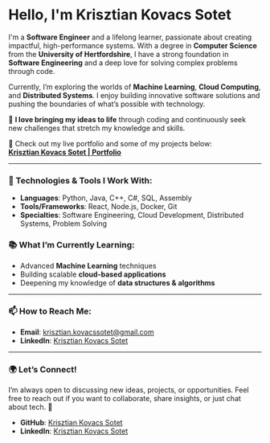 # Hello, I'm Krisztian Kovacs Sotet

I'm a **Software Engineer** and a lifelong learner, passionate about creating impactful, high-performance systems. With a degree in **Computer Science** from the **University of Hertfordshire**, I have a strong foundation in **Software Engineering** and a deep love for solving complex problems through code.

Currently, I’m exploring the worlds of **Machine Learning**, **Cloud Computing**, and **Distributed Systems**. I enjoy building innovative software solutions and pushing the boundaries of what’s possible with technology.

🎨 **I love bringing my ideas to life** through coding and continuously seek new challenges that stretch my knowledge and skills.

🔗 Check out my live portfolio and some of my projects below:  
[**Krisztian Kovacs Sotet | Portfolio**](https://DSmithin.github.io/my-portfolio/)

---

### 🚀 Technologies & Tools I Work With:
- **Languages**: Python, Java, C++, C#, SQL, Assembly
- **Tools/Frameworks**: React, Node.js, Docker, Git
- **Specialties**: Software Engineering, Cloud Development, Distributed Systems, Problem Solving

### 📚 What I’m Currently Learning:
- Advanced **Machine Learning** techniques
- Building scalable **cloud-based applications**
- Deepening my knowledge of **data structures & algorithms**

---

### 📫 How to Reach Me:
- **Email**: [krisztian.kovacssotet@gmail.com](mailto:krisztian.kovacssotet@gmail.com)
- **LinkedIn**: [Krisztian Kovacs Sotet](www.linkedin.com/in/krisztian-kovacs-sotet-217853202)

---

### 🌍 Let’s Connect!
I’m always open to discussing new ideas, projects, or opportunities. Feel free to reach out if you want to collaborate, share insights, or just chat about tech. 🚀
- **GitHub**: [Krisztian Kovacs Sotet](https://github.com/DSmithin)
- **LinkedIn**: [Krisztian Kovacs Sotet](https://www.linkedin.com/in/your-profile)

